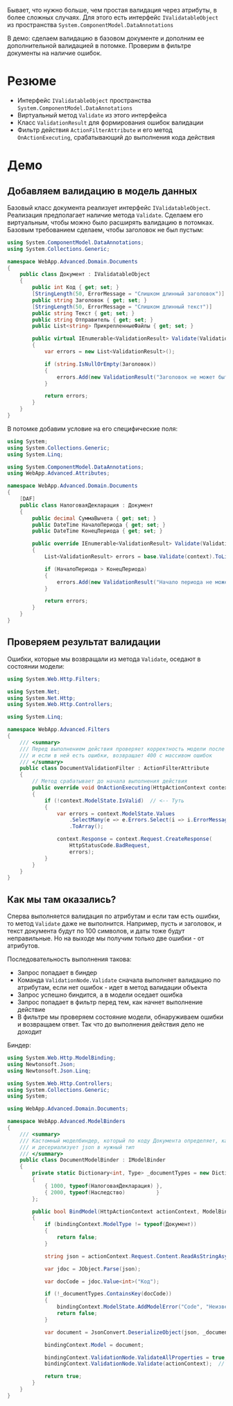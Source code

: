 Бывает, что нужно больше, чем простая валидация через атрибуты, в более сложных случаях. Для этого есть интерфейс `IValidatableObject` из пространства `System.ComponentModel.DataAnnotations`

В демо: сделаем валидацию в базовом документе и дополним ее дополнительной валидацией в потомке. Проверим в фильтре документы на наличие ошибок.

# Резюме

* Интерфейс `IValidatableObject` пространства `System.ComponentModel.DataAnnotations`
* Виртуальный метод `Validate` из этого интерфейса
* Класс `ValidationResult` для формирования ошибок валидации
* Фильтр действия `ActionFilterAttribute` и его метод `OnActionExecuting`, срабатывающий до выполнения кода действия

# Демо

## Добавляем валидацию в модель данных

Базовый класс документа реализует интерфейс `IValidatableObject`. Реализация предполагает наличие метода `Validate`. Сделаем его виртуальным, чтобы можно было расширять валидацию в потомках. Базовым требованием сделаем, чтобы заголовок не был пустым:

```C#
using System.ComponentModel.DataAnnotations;
using System.Collections.Generic;

namespace WebApp.Advanced.Domain.Documents
{
    public class Документ : IValidatableObject
    {
        public int Код { get; set; }
        [StringLength(50, ErrorMessage = "Слишком длинный заголовок")]
        public string Заголовок { get; set; }
        [StringLength(50, ErrorMessage = "Слишком длинный текст")]
        public string Текст { get; set; }
        public string Отправитель { get; set; }
        public List<string> ПрикрепленныеФайлы { get; set; }

        public virtual IEnumerable<ValidationResult> Validate(ValidationContext context)
        {
            var errors = new List<ValidationResult>();

            if (string.IsNullOrEmpty(Заголовок))
            {
                errors.Add(new ValidationResult("Заголовок не может быть пустым"));
            }

            return errors;
        }
    }
}
```

В потомке добавим условие на его специфические поля:

```C#
using System;
using System.Collections.Generic;
using System.Linq;

using System.ComponentModel.DataAnnotations;
using WebApp.Advanced.Attributes;

namespace WebApp.Advanced.Domain.Documents
{
    [DAF]
    public class НалоговаяДекларация : Документ
    {
        public decimal СуммаВычета { get; set; }
        public DateTime НачалоПериода { get; set; }
        public DateTime КонецПериода { get; set; }

        public override IEnumerable<ValidationResult> Validate(ValidationContext context)
        {
            List<ValidationResult> errors = base.Validate(context).ToList();

            if (НачалоПериода > КонецПериода)
            {
                errors.Add(new ValidationResult("Начало периода не может быть больше конца"));
            }

            return errors;
        }
    }
}
```

## Проверяем результат валидации

Ошибки, которые мы возвращали из метода `Validate`, оседают в состоянии модели:

```C#
using System.Web.Http.Filters;

using System.Net;
using System.Net.Http;
using System.Web.Http.Controllers;

using System.Linq;

namespace WebApp.Advanced.Filters
{
    /// <summary>
    /// Перед выполнением действия проверяет корректность модели после биндинга
    /// и если в ней есть ошибки, возвращает 400 с массивом ошибок
    /// </summary>
    public class DocumentValidationFilter : ActionFilterAttribute
    {
        // Метод срабатывает до начала выполнения действия
        public override void OnActionExecuting(HttpActionContext context)
        {
            if (!context.ModelState.IsValid)  // <-- Туть
            {
                var errors = context.ModelState.Values
                    .SelectMany(e => e.Errors.Select(i => i.ErrorMessage))
                    .ToArray();

                context.Response = context.Request.CreateResponse(
                    HttpStatusCode.BadRequest,
                    errors);
            }
        }
    }
}
```

## Как мы там оказались?

Сперва выполняется валидация по атрибутам и если там есть ошибки, то метод `Validate` даже не выполнится. Например, пусть и заголовок, и текст документа будут по 100 символов, и даты тоже будут неправильные. Но на выходе мы получим только две ошибки - от атрибутов.

Последовательность выполнения такова:

* Запрос попадает в биндер
* Команда `ValidationNode.Validate` сначала выполняет валидацию по атрибутам, если нет ошибок - идет в метод валидации объекта
* Запрос успешно биндится, а в модели оседает ошибка
* Запрос попадает в фильтр перед тем, как  начнет выполнение действие
* В фильтре мы проверяем состояние модели, обнаруживаем ошибки и возвращаем ответ. Так что до выполнения действия дело не доходит

Биндер:

```c#
using System.Web.Http.ModelBinding;
using Newtonsoft.Json;
using Newtonsoft.Json.Linq;

using System.Web.Http.Controllers;
using System.Collections.Generic;
using System;

using WebApp.Advanced.Domain.Documents;

namespace WebApp.Advanced.ModelBinders
{
    /// <summary>
    /// Кастомный моделбиндер, который по коду Документа определяет, какой документ пришел,
    /// и десериализует json в нужный тип
    /// </summary>
    public class DocumentModelBinder : IModelBinder
    {
        private static Dictionary<int, Type> _documentTypes = new Dictionary<int, Type>()
        {
            { 1000, typeof(НалоговаяДекларация) },
            { 2000, typeof(Наследство)          }
        };

        public bool BindModel(HttpActionContext actionContext, ModelBindingContext bindingContext)
        {
            if (bindingContext.ModelType != typeof(Документ))
            {
                return false;
            }

            string json = actionContext.Request.Content.ReadAsStringAsync().Result;

            var jdoc = JObject.Parse(json);

            var docCode = jdoc.Value<int>("Код");

            if (!_documentTypes.ContainsKey(docCode))
            {
                bindingContext.ModelState.AddModelError("Code", "Неизвестный код документа");
                return false;
            }

            var document = JsonConvert.DeserializeObject(json, _documentTypes[docCode]);

            bindingContext.Model = document;

            bindingContext.ValidationNode.ValidateAllProperties = true;
            bindingContext.ValidationNode.Validate(actionContext);  // <-- Без этого нет валидации

            return true;
        }
    }
}
```

